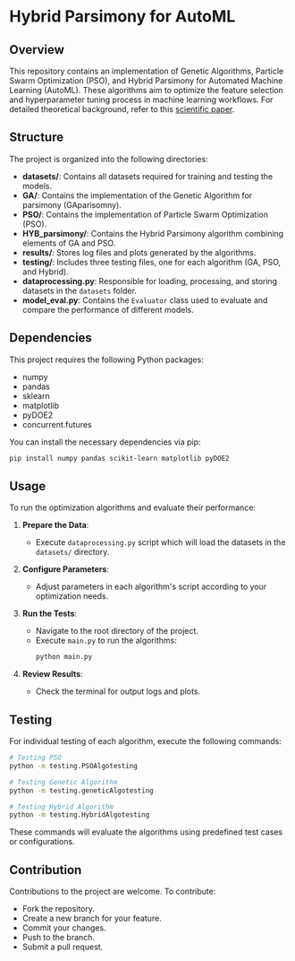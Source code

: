 # Hybrid Parsimony for AutoML

## Overview

This repository contains an implementation of Genetic Algorithms, Particle Swarm Optimization (PSO), and Hybrid Parsimony for Automated Machine Learning (AutoML). These algorithms aim to optimize the feature selection and hyperparameter tuning process in machine learning workflows. For detailed theoretical background, refer to this [scientific paper](https://www.sciencedirect.com/science/article/pii/S0925231223009633).

## Structure

The project is organized into the following directories:

- **datasets/**: Contains all datasets required for training and testing the models.
- **GA/**: Contains the implementation of the Genetic Algorithm for parsimony (GAparisomny).
- **PSO/**: Contains the implementation of Particle Swarm Optimization (PSO).
- **HYB_parsimony/**: Contains the Hybrid Parsimony algorithm combining elements of GA and PSO.
- **results/**: Stores log files and plots generated by the algorithms.
- **testing/**: Includes three testing files, one for each algorithm (GA, PSO, and Hybrid).
- **dataprocessing.py**: Responsible for loading, processing, and storing datasets in the `datasets` folder.
- **model_eval.py**: Contains the `Evaluator` class used to evaluate and compare the performance of different models.

## Dependencies
This project requires the following Python packages:
- numpy
- pandas
- sklearn
- matplotlib
- pyDOE2
- concurrent.futures

You can install the necessary dependencies via pip:
```bash
pip install numpy pandas scikit-learn matplotlib pyDOE2
```

## Usage

To run the optimization algorithms and evaluate their performance:

1. **Prepare the Data**:
   - Execute `dataprocessing.py` script which will load the datasets in the `datasets/` directory.

2. **Configure Parameters**:
   - Adjust parameters in each algorithm's script according to your optimization needs.

3. **Run the Tests**:
   - Navigate to the root directory of the project.
   - Execute `main.py` to run the algorithms:
     ```bash
     python main.py
     ```

4. **Review Results**:
   - Check the terminal for output logs and plots.

## Testing

For individual testing of each algorithm, execute the following commands:
```bash
# Testing PSO
python -m testing.PSOAlgotesting

# Testing Genetic Algorithm
python -m testing.geneticAlgotesting

# Testing Hybrid Algorithm
python -m testing.HybridAlgotesting
```

These commands will evaluate the algorithms using predefined test cases or configurations.

## Contribution

Contributions to the project are welcome. To contribute:
- Fork the repository.
- Create a new branch for your feature.
- Commit your changes.
- Push to the branch.
- Submit a pull request.

